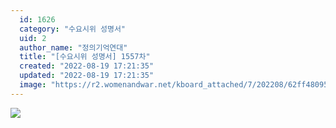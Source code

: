 ```yaml
---
  id: 1626
  category: "수요시위 성명서"
  uid: 2
  author_name: "정의기억연대"
  title: "[수요시위 성명서] 1557차"
  created: "2022-08-19 17:21:35"
  updated: "2022-08-19 17:21:35"
  image: "https://r2.womenandwar.net/kboard_attached/7/202208/62ff480955a321088130.jpg"
---
```

![](https://r2.womenandwar.net/kboard_attached/7/202208/62ff480955a321088130.jpg)